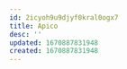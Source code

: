 ```yaml
---
id: 2icyoh9u9djyf0kral0ogx7
title: Apico
desc: ''
updated: 1670887831948
created: 1670887831948
---
```

